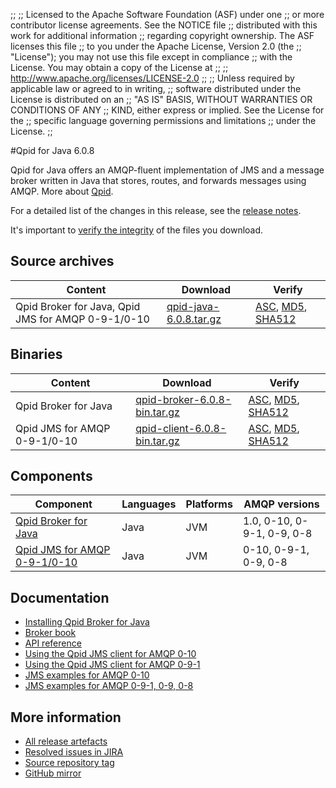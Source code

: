 ;;
;; Licensed to the Apache Software Foundation (ASF) under one
;; or more contributor license agreements.  See the NOTICE file
;; distributed with this work for additional information
;; regarding copyright ownership.  The ASF licenses this file
;; to you under the Apache License, Version 2.0 (the
;; "License"); you may not use this file except in compliance
;; with the License.  You may obtain a copy of the License at
;; 
;;   http://www.apache.org/licenses/LICENSE-2.0
;; 
;; Unless required by applicable law or agreed to in writing,
;; software distributed under the License is distributed on an
;; "AS IS" BASIS, WITHOUT WARRANTIES OR CONDITIONS OF ANY
;; KIND, either express or implied.  See the License for the
;; specific language governing permissions and limitations
;; under the License.
;;

#Qpid for Java 6.0.8

Qpid for Java offers an AMQP-fluent implementation of JMS and a message
broker written in Java that stores, routes, and forwards messages
using AMQP.  More about [Qpid]({{site_url}}/index.html).

For a detailed list of the changes in this release, see the [release
notes](release-notes.html).

It's important to [verify the
integrity]({{site_url}}/download.html#verify-what-you-download) of the
files you download.

## Source archives

| Content | Download | Verify |
|---------|----------|--------|
| Qpid Broker for Java, Qpid JMS for AMQP 0-9-1/0-10 | [qpid-java-6.0.8.tar.gz](http://archive.apache.org/dist/qpid/java/6.0.8/qpid-java-6.0.8.tar.gz) | [ASC](https://archive.apache.org/dist/qpid/java/6.0.8/qpid-java-6.0.8.tar.gz.asc), [MD5](https://archive.apache.org/dist/qpid/java/6.0.8/qpid-java-6.0.8.tar.gz.md5), [SHA512](https://archive.apache.org/dist/qpid/java/6.0.8/qpid-java-6.0.8.tar.gz.sha) |

## Binaries

| Content | Download | Verify |
|---------|----------|--------|
| Qpid Broker for Java | [qpid-broker-6.0.8-bin.tar.gz](http://archive.apache.org/dist/qpid/java/6.0.8/binaries/qpid-broker-6.0.8-bin.tar.gz) | [ASC](https://archive.apache.org/dist/qpid/java/6.0.8/binaries/qpid-broker-6.0.8-bin.tar.gz.asc), [MD5](https://archive.apache.org/dist/qpid/java/6.0.8/binaries/qpid-broker-6.0.8-bin.tar.gz.md5), [SHA512](https://archive.apache.org/dist/qpid/java/6.0.8/binaries/qpid-broker-6.0.8-bin.tar.gz.sha) |
| Qpid JMS for AMQP 0-9-1/0-10 | [qpid-client-6.0.8-bin.tar.gz](http://archive.apache.org/dist/qpid/java/6.0.8/binaries/qpid-client-6.0.8-bin.tar.gz) | [ASC](https://archive.apache.org/dist/qpid/java/6.0.8/binaries/qpid-client-6.0.8-bin.tar.gz.asc), [MD5](https://archive.apache.org/dist/qpid/java/6.0.8/binaries/qpid-client-6.0.8-bin.tar.gz.md5), [SHA512](https://archive.apache.org/dist/qpid/java/6.0.8/binaries/qpid-client-6.0.8-bin.tar.gz.sha) |

## Components

| Component | Languages | Platforms | AMQP versions |
|-----------|-----------|-----------|---------------|
| [Qpid Broker for Java]({{site_url}}/components/java-broker/index.html) | Java | JVM | 1.0, 0-10, 0-9-1, 0-9, 0-8 |
| [Qpid JMS for AMQP 0-9-1/0-10]({{site_url}}/components/jms/amqp-0-x.html) | Java | JVM | 0-10, 0-9-1, 0-9, 0-8 |

## Documentation


<div class="two-column" markdown="1">

 - [Installing Qpid Broker for Java](java-broker/book/Java-Broker-Installation.html)
 - [Broker book](java-broker/book/index.html)
 - [API reference](http://docs.oracle.com/javaee/1.4/api/javax/jms/package-summary.html)
 - [Using the Qpid JMS client for AMQP 0-10](jms-client-0-10/book/index.html)
 - [Using the Qpid JMS client for AMQP 0-9-1](jms-client-0-8/book/index.html)
 - [JMS examples for AMQP 0-10](qpid-jms/examples/index.html)
 - [JMS examples for AMQP 0-9-1, 0-9, 0-8](jms-client-0-8/book/JMS-Client-0-8-Examples.html)

</div>


## More information

 - [All release artefacts](http://archive.apache.org/dist/qpid/java/6.0.8)
 - [Resolved issues in JIRA](https://issues.apache.org/jira/issues/?jql=project+%3D+QPID+AND+fixVersion+%3D+%27qpid-java-6.0.8%27+AND+resolution+%3D+%27fixed%27+ORDER+BY+priority+DESC)
 - [Source repository tag](https://gitbox.apache.org/repos/asf/qpid-broker-j.git/tree/refs/tags/6.0.8)
 - [GitHub mirror](https://github.com/apache/qpid-broker-j/tree/6.0.8)

<script type="text/javascript">
  _deferredFunctions.push(function() {
      if ("6.0.8" === "{{current_java_release}}") {
          _modifyCurrentReleaseLinks();
      }
  });
</script>